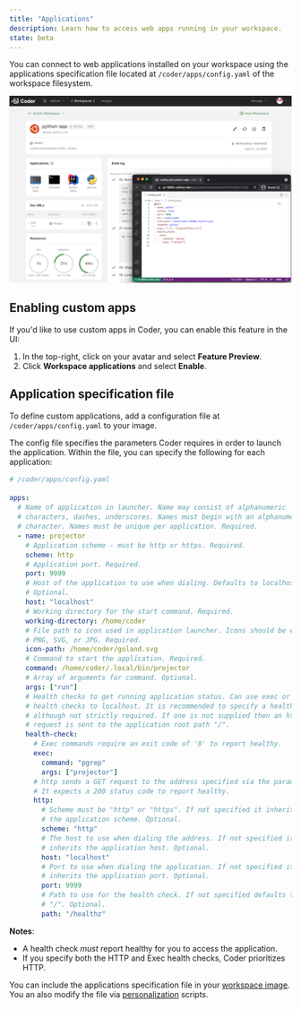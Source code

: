 ```yaml
---
title: "Applications"
description: Learn how to access web apps running in your workspace.
state: beta
---
```


You can connect to web applications installed on your workspace using the
applications specification file located at `/coder/apps/config.yaml` of the
workspace filesystem.

![Application Launcher](../assets/workspaces/applications.png)

## Enabling custom apps

If you'd like to use custom apps in Coder, you can enable this feature in the
UI:

1. In the top-right, click on your avatar and select **Feature Preview**.
1. Click **Workspace applications** and select **Enable**.

## Application specification file

To define custom applications, add a configuration file at
`/coder/apps/config.yaml` to your image.

The config file specifies the parameters Coder requires in order to launch the
application. Within the file, you can specify the following for each
application:

```yaml
# /coder/apps/config.yaml

apps:
  # Name of application in launcher. Name may consist of alphanumeric
  # characters, dashes, underscores. Names must begin with an alphanumeric
  # character. Names must be unique per application. Required.
  - name: projector
    # Application scheme - must be http or https. Required.
    scheme: http
    # Application port. Required.
    port: 9999
    # Host of the application to use when dialing. Defaults to localhost.
    # Optional.
    host: "localhost"
    # Working directory for the start command. Required.
    working-directory: /home/coder
    # File path to icon used in application launcher. Icons should be either
    # PNG, SVG, or JPG. Required.
    icon-path: /home/coder/goland.svg
    # Command to start the application. Required.
    command: /home/coder/.local/bin/projector
    # Array of arguments for command. Optional.
    args: ["run"]
    # Health checks to get running application status. Can use exec or http
    # health checks to localhost. It is recommended to specify a health-check
    # although not strictly required. If one is not supplied then an http
    # request is sent to the application root path "/".
    health-check:
      # Exec commands require an exit code of '0' to report healthy.
      exec:
        command: "pgrep"
        args: ["projector"]
      # http sends a GET request to the address specified via the parameters.
      # It expects a 200 status code to report healthy.
      http:
        # Scheme must be "http" or "https". If not specified it inherits
        # the application scheme. Optional.
        scheme: "http"
        # The host to use when dialing the address. If not specified it
        # inherits the application host. Optional.
        host: "localhost"
        # Port to use when dialing the application. If not specified it
        # inherits the application port. Optional.
        port: 9999
        # Path to use for the health check. If not specified defaults to
        # "/". Optional.
        path: "/healthz"
```

**Notes**:

- A health check _must_ report healthy for you to access the application.
- If you specify both the HTTP and Exec health checks, Coder prioritizes HTTP.

You can include the applications specification file in your
[workspace image](../images/writing.md). You an also modify the file via
[personalization](./personalization.md) scripts.
